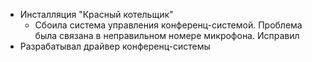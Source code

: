 * Инсталляция "Красный котельщик"
	* Сбоила система управления конференц-системой. Проблема была связана в неправильном номере микрофона. Исправил
* Разрабатывал драйвер конференц-системы